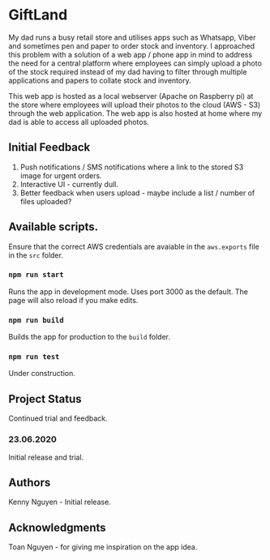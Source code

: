 # GiftLand

My dad runs a busy retail store and utilises apps such as Whatsapp, Viber and sometimes pen and paper to order stock and inventory. 
I approached this problem with a solution of a web app / phone app in mind to address the need for a central platform where employees can simply upload a photo of the stock required instead of my dad having to filter through multiple applications and papers to collate stock and inventory.

This web app is hosted as a local webserver (Apache on Raspberry pi) at the store where employees will upload their photos to the cloud (AWS - S3) through the web application.
The web app is also hosted at home where my dad is able to access all uploaded photos.

## Initial Feedback

1. Push notifications / SMS notifications where a link to the stored S3 image for urgent orders.
2. Interactive UI - currently dull.
3. Better feedback when users upload - maybe include a list / number of files uploaded?


## Available scripts.
Ensure that the correct AWS credentials are avaiable in the `aws.exports` file in the `src` folder.

### `npm run start` 
Runs the app in development mode. Uses port 3000 as the default. The page will also reload if you make edits.

### `npm run build`
Builds the app for production to the `build` folder.

### `npm run test`
Under construction.

## Project Status
Continued trial and feedback.

### 23.06.2020
Initial release and trial.

## Authors
Kenny Nguyen - Initial release.

## Acknowledgments
Toan Nguyen - for giving me inspiration on the app idea.

